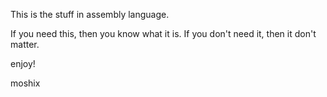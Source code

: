 This is the stuff in assembly language. 

If you need this, then you know what it is. If you don't need it, then it don't matter. 

enjoy!

moshix
